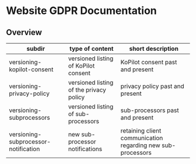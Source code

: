 # Website GDPR Documentation

## Overview

|subdir|type of content|short description
-------|---------------|-----------------
|versioning-kopilot-consent|versioned listing of KoPilot consent|KoPilot consent past and present
|versioning-privacy-policy|versioned listing of the privacy policy|privacy policy past and present
|versioning-subprocessors|versioned listing of sub-processors|sub-processors past and present
|versioning-subprocessor-notification|new sub-processor notifications|retaining client communication regarding new sub-processors

